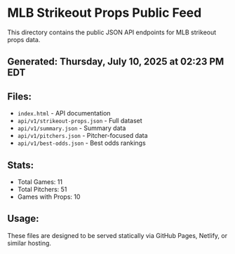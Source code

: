 # MLB Strikeout Props Public Feed

This directory contains the public JSON API endpoints for MLB strikeout props data.

## Generated: Thursday, July 10, 2025 at 02:23 PM EDT

## Files:
- `index.html` - API documentation
- `api/v1/strikeout-props.json` - Full dataset
- `api/v1/summary.json` - Summary data
- `api/v1/pitchers.json` - Pitcher-focused data  
- `api/v1/best-odds.json` - Best odds rankings

## Stats:
- Total Games: 11
- Total Pitchers: 51
- Games with Props: 10

## Usage:
These files are designed to be served statically via GitHub Pages, Netlify, or similar hosting.
